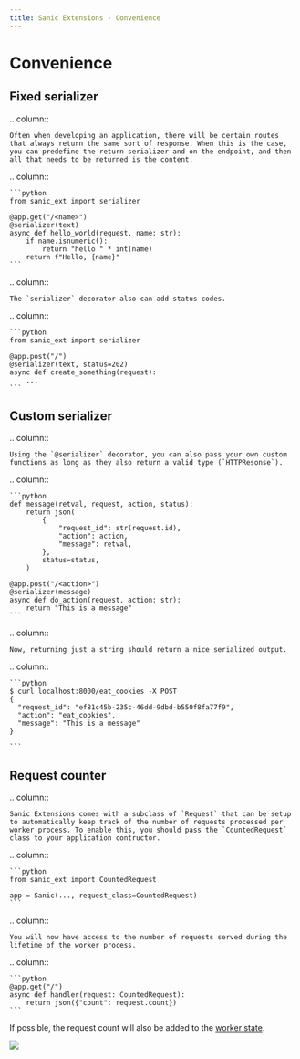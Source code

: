 ```yaml
---
title: Sanic Extensions - Convenience
---
```


# Convenience

## Fixed serializer

.. column::

    Often when developing an application, there will be certain routes that always return the same sort of response. When this is the case, you can predefine the return serializer and on the endpoint, and then all that needs to be returned is the content.

.. column::

    ```python
    from sanic_ext import serializer

    @app.get("/<name>")
    @serializer(text)
    async def hello_world(request, name: str):
        if name.isnumeric():
            return "hello " * int(name)
        return f"Hello, {name}"
    ```



.. column::

    The `serializer` decorator also can add status codes.

.. column::

    ```python
    from sanic_ext import serializer

    @app.post("/")
    @serializer(text, status=202)
    async def create_something(request):
        ...
    ```

## Custom serializer

.. column::

    Using the `@serializer` decorator, you can also pass your own custom functions as long as they also return a valid type (`HTTPResonse`).

.. column::

    ```python
    def message(retval, request, action, status):
        return json(
            {
                "request_id": str(request.id),
                "action": action,
                "message": retval,
            },
            status=status,
        )

    @app.post("/<action>")
    @serializer(message)
    async def do_action(request, action: str):
        return "This is a message"
    ```


.. column::

    Now, returning just a string should return a nice serialized output.

.. column::

    ```python
    $ curl localhost:8000/eat_cookies -X POST
    {
      "request_id": "ef81c45b-235c-46dd-9dbd-b550f8fa77f9",
      "action": "eat_cookies",
      "message": "This is a message"
    }

    ```


## Request counter

.. column::

    Sanic Extensions comes with a subclass of `Request` that can be setup to automatically keep track of the number of requests processed per worker process. To enable this, you should pass the `CountedRequest` class to your application contructor.

.. column::

    ```python
    from sanic_ext import CountedRequest

    app = Sanic(..., request_class=CountedRequest)
    ```


.. column::

    You will now have access to the number of requests served during the lifetime of the worker process.

.. column::

    ```python
    @app.get("/")
    async def handler(request: CountedRequest):
        return json({"count": request.count})
    ```

If possible, the request count will also be added to the [worker state](../../guide/running/manager.md#worker-state).

![](https://user-images.githubusercontent.com/166269/190922460-43bd2cfc-f81a-443b-b84f-07b6ce475cbf.png)
